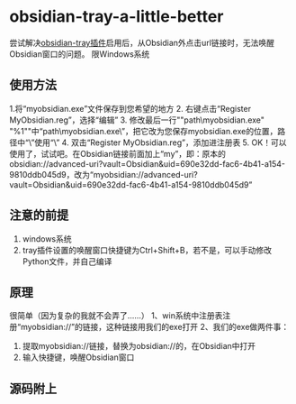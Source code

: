 # obsidian-tray-a-little-better
尝试解决[obsidian-tray插件]([url](https://github.com/dragonwocky/obsidian-tray))启用后，从Obsidian外点击url链接时，无法唤醒Obsidian窗口的问题。
限Windows系统

## 使用方法
1.将“myobsidian.exe”文件保存到您希望的地方
2. 右键点击“Register MyObsidian.reg”，选择“编辑”
3. 修改最后一行"\"path\\myobsidian.exe\" \"%1\""中“path\\myobsidian.exe\”，把它改为您保存myobsidian.exe的位置，路径中“\”使用“\\”
4. 双击“Register MyObsidian.reg”，添加进注册表
5. OK！可以使用了，试试吧。在Obsidian链接前面加上“my”，即：原本的obsidian://advanced-uri?vault=Obsidian&uid=690e32dd-fac6-4b41-a154-9810ddb045d9，改为“myobsidian://advanced-uri?vault=Obsidian&uid=690e32dd-fac6-4b41-a154-9810ddb045d9”

## 注意的前提
1. windows系统
2. tray插件设置的唤醒窗口快捷键为Ctrl+Shift+B，若不是，可以手动修改Python文件，并自己编译

## 原理
很简单（因为复杂的我就不会弄了……）
1、win系统中注册表注册“myobsidian://”的链接，这种链接用我们的exe打开
2、我们的exe做两件事：
  1. 提取myobsidian://链接，替换为obsidian://的，在Obsidian中打开
  2. 输入快捷键，唤醒Obsidian窗口

## 源码附上

